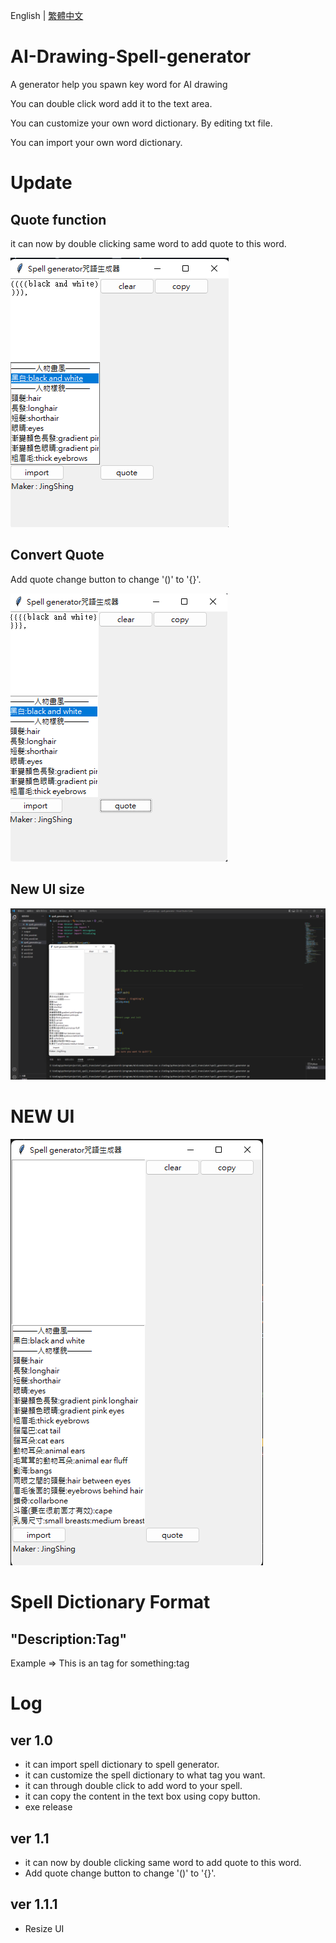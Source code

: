 English | [繁體中文](README_TCH.md)
# AI-Drawing-Spell-generator
A generator help you spawn key word for AI drawing

You can double click word add it to the text area.

You can customize your own word dictionary. By editing txt file.

You can import your own word dictionary.
# Update
## Quote function
it can now by double clicking same word to add quote to this word.

![quote](img/quote.png)
## Convert Quote
Add quote change button to change '()' to '{}'.

![quote_change](img/quote_change.png)
## New UI size
![size](img/new_ui_size.png)
# NEW UI
![img](img/New_UI.png)

# Spell Dictionary Format
## "Description:Tag"
Example $\Rightarrow$ This is an tag for something:tag

# Log
## ver 1.0
* it can import spell dictionary to spell generator.
* it can customize the spell dictionary to what tag you want.
* it can through double click to add word to your spell.
* it can copy the content in the text box using copy button.
* exe release
## ver 1.1
* it can now by double clicking same word to add quote to this word.
* Add quote change button to change '()' to '{}'.
## ver 1.1.1
* Resize UI
